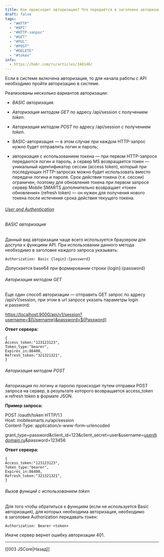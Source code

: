 ```yaml
---
title: Как происходит авторизация? Что передаётся в заголовке авторизации?
draft: false
tags:
  - "#HTTP"
  - "#API"
  - "#HTTP-запрос"
  - "#GET"
  - "#PUL"
  - "#POST"
  - "#DELETE"
  - "#token"
info:
  - https://habr.com/ru/articles/340146/
---
```

Если в системе включена авторизация, то для начала работы с API необходимо пройти авторизацию в системе.

Реализованы несколько вариантов авторизации:

- _BASIC авторизация_.
- _Авторизация методом GET_ по адресу /api/session с получением _token_.
- _Авторизация методом POST_ по адресу /api/session с получением _token_.

- BASIC-авторизация — в этом случае при каждом HTTP-запрос нужно будет отправлять логин и пароль;
- авторизация с использованием токена — при первом HTTP-запросе передаются логин и пароль, а сервер MS возвращается токен — уникальный идентификатор сессии (access token), который при последующих HTTP-запросах можно будет использовать вместо передачи логина и пароля. Срок действия токена (т.е. сессии) ограничен, поэтому для обновления токена при первом запросе сервер Mobile SMARTS дополнительно возвращает «токен обновления» (refresh token) — он нужен для получения нового токена после истечения срока действия текущего токена.

###### [User and Authentication](https://api.realworld.io/api-docs/#/User%20and%20Authentication)

###### BASIC авторизация

Данный вид авторизации чаще всего используется браузером для доступа к функциям API.
При использовании данного метода необходимо в заголовке каждого запроса указывать:

```http
Authorization: Basic {login}:{password}
```

Допускается base64 при формировании строки {login}:{password}

###### Авторизация методом GET

Еще один способ авторизации — отправить GET запрос по адресу /api/v1/session, при этом в url запросе указать параметры login и password:

[https://localhost:9000/api/v1/session?username=${Username}&password=${Password}](https://localhost:9000/api/v1/session?username=$%7BUsername%7D&password=$%7BPassword%7D)

**Ответ сервера:**

```http
{
Access_token:"123123123",
Token_type:"bearer",
Expires_in:86400,
Refresh_token:"321321321",
}
```

###### Авторизация методом POST

Авторизация по логину и паролю происходит путем отправки POST запроса на сервер, в результате которого возвращается access_token и refresh token в формате JSON.

**Пример запроса:**

POST /oauth/token HTTP/1.1  
Host: mobilesmarts.ru/api/session  
Content-Type: application/x-www-form-urlencoded

grant_type=password&client_id=123&client_secret=user&username=[user@domain.ru](mailto:user@domain.ru)&password=123456

**Ответ сервера:**

```http
{
Access_token:"123123123",
Token_type:"bearer",
Expires_in:86400,
Refresh_token:"321321321",
}
```

###### Вызов функций с использованием token

Для того чтобы обратиться к функциям (если не используется Basic авторизация), для которых необходима авторизация, необходимо в заголовке Authorization передавать токен:

```http
Authorization: Bearer <token>
```

Иначе сервер вернет ошибку авторизации 401.

---

[[003 JSCore|Назад]]